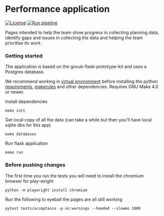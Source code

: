 # Performance application

[![License](https://img.shields.io/github/license/mashape/apistatus.svg)](https://github.com/digital-land/performance-prototype/blob/main/LICENSE)
[![Run pipeline](https://github.com/digital-land/brownfield-land-collection/actions/workflows/run.yml/badge.svg)](https://github.com/digital-land/performance-prototype/actions/workflows/deploy.yml)

Pages intended to help the team show progress in collecting planning data, identify gaps and issues in collecting the data and helping the team prioritise its work.

### Getting started

The application is based on the govuk-flask-prototype-kit and uses a Postgres database.

We recommend working in [virtual environment](http://docs.python-guide.org/en/latest/dev/virtualenvs/) before installing the python [requirements](requirements.txt), [makerules](https://github.com/digital-land/makerules) and other dependencies. Requires GNU Make 4.0 or newer.

Install dependencies

    make init

Get local copy of all the data (can take a while but then you'll have local sqlite dbs for this app)

    make databases

Run flask application

    make run

### Before pushing changes

The first time you run the tests you will need to install the chromium browser for play-wright

    python -m playwright install chromium

Run the following to eyeball the pages are all still working

    pytest tests/acceptance -p no:warnings --headed --slowmo 1000
